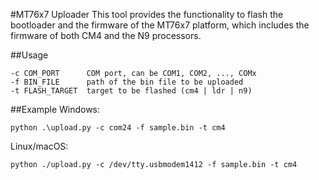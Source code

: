 #MT76x7 Uploader
This tool provides the functionality to flash the bootloader and the firmware of the MT76x7 platform, which includes the firmware of both CM4 and the N9 processors.

##Usage
```
-c COM_PORT      COM port, can be COM1, COM2, ..., COMx
-f BIN_FILE      path of the bin file to be uploaded
-t FLASH_TARGET  target to be flashed (cm4 | ldr | n9)
```
##Example
Windows:
```
python .\upload.py -c com24 -f sample.bin -t cm4
```
Linux/macOS:
```
python ./upload.py -c /dev/tty.usbmodem1412 -f sample.bin -t cm4
```